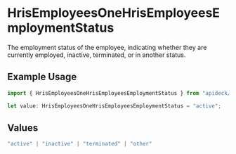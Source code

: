 # HrisEmployeesOneHrisEmployeesEmploymentStatus

The employment status of the employee, indicating whether they are currently employed, inactive, terminated, or in another status.

## Example Usage

```typescript
import { HrisEmployeesOneHrisEmployeesEmploymentStatus } from "apideck/models/operations";

let value: HrisEmployeesOneHrisEmployeesEmploymentStatus = "active";
```

## Values

```typescript
"active" | "inactive" | "terminated" | "other"
```